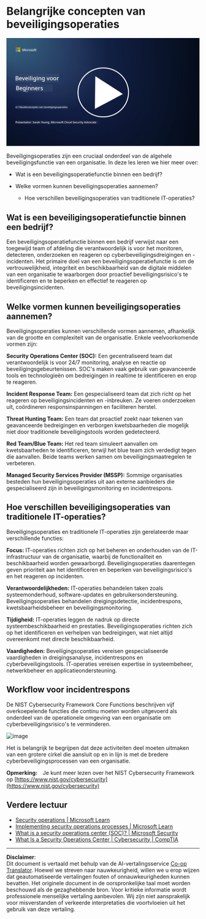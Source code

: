 <!--
CO_OP_TRANSLATOR_METADATA:
{
  "original_hash": "6a55b31df9eebf550d040cef0ef7dff3",
  "translation_date": "2025-09-04T02:03:39+00:00",
  "source_file": "4.1 SecOps key concepts.md",
  "language_code": "nl"
}
-->
# Belangrijke concepten van beveiligingsoperaties

[![Bekijk de video](../../translated_images/4-1_placeholder.0123f726051a7b9662e6dfa95b10962cbe64c002cde9640da84711fd8d3df642.nl.png)](https://learn-video.azurefd.net/vod/player?id=6a1cf511-89e0-493a-8ef9-91c458200266)

Beveiligingsoperaties zijn een cruciaal onderdeel van de algehele beveiligingsfunctie van een organisatie. In deze les leren we hier meer over:

 - Wat is een beveiligingsoperatiefunctie binnen een bedrijf?
   
 - Welke vormen kunnen beveiligingsoperaties aannemen?
   
   - Hoe verschillen beveiligingsoperaties van traditionele IT-operaties?

## Wat is een beveiligingsoperatiefunctie binnen een bedrijf?

Een beveiligingsoperatiefunctie binnen een bedrijf verwijst naar een toegewijd team of afdeling die verantwoordelijk is voor het monitoren, detecteren, onderzoeken en reageren op cyberbeveiligingsdreigingen en -incidenten. Het primaire doel van een beveiligingsoperatiefunctie is om de vertrouwelijkheid, integriteit en beschikbaarheid van de digitale middelen van een organisatie te waarborgen door proactief beveiligingsrisico's te identificeren en te beperken en effectief te reageren op beveiligingsincidenten.

## Welke vormen kunnen beveiligingsoperaties aannemen?

Beveiligingsoperaties kunnen verschillende vormen aannemen, afhankelijk van de grootte en complexiteit van de organisatie. Enkele veelvoorkomende vormen zijn:

**Security Operations Center (SOC):** Een gecentraliseerd team dat verantwoordelijk is voor 24/7 monitoring, analyse en reactie op beveiligingsgebeurtenissen. SOC's maken vaak gebruik van geavanceerde tools en technologieën om bedreigingen in realtime te identificeren en erop te reageren.

**Incident Response Team:** Een gespecialiseerd team dat zich richt op het reageren op beveiligingsincidenten en -inbreuken. Ze voeren onderzoeken uit, coördineren responsinspanningen en faciliteren herstel.

**Threat Hunting Team:** Een team dat proactief zoekt naar tekenen van geavanceerde bedreigingen en verborgen kwetsbaarheden die mogelijk niet door traditionele beveiligingstools worden gedetecteerd.

**Red Team/Blue Team:** Het red team simuleert aanvallen om kwetsbaarheden te identificeren, terwijl het blue team zich verdedigt tegen die aanvallen. Beide teams werken samen om beveiligingsmaatregelen te verbeteren.

**Managed Security Services Provider (MSSP):** Sommige organisaties besteden hun beveiligingsoperaties uit aan externe aanbieders die gespecialiseerd zijn in beveiligingsmonitoring en incidentrespons.

## Hoe verschillen beveiligingsoperaties van traditionele IT-operaties?

Beveiligingsoperaties en traditionele IT-operaties zijn gerelateerde maar verschillende functies:

**Focus:** IT-operaties richten zich op het beheren en onderhouden van de IT-infrastructuur van de organisatie, waarbij de functionaliteit en beschikbaarheid worden gewaarborgd. Beveiligingsoperaties daarentegen geven prioriteit aan het identificeren en beperken van beveiligingsrisico's en het reageren op incidenten.

**Verantwoordelijkheden:** IT-operaties behandelen taken zoals systeemonderhoud, software-updates en gebruikersondersteuning. Beveiligingsoperaties behandelen dreigingsdetectie, incidentrespons, kwetsbaarheidsbeheer en beveiligingsmonitoring.

**Tijdigheid:** IT-operaties leggen de nadruk op directe systeembeschikbaarheid en prestaties. Beveiligingsoperaties richten zich op het identificeren en verhelpen van bedreigingen, wat niet altijd overeenkomt met directe beschikbaarheid.

**Vaardigheden:** Beveiligingsoperaties vereisen gespecialiseerde vaardigheden in dreigingsanalyse, incidentrespons en cyberbeveiligingstools. IT-operaties vereisen expertise in systeembeheer, netwerkbeheer en applicatieondersteuning.

## Workflow voor incidentrespons

De NIST Cybersecurity Framework Core Functions beschrijven vijf overkoepelende functies die continu moeten worden uitgevoerd als onderdeel van de operationele omgeving van een organisatie om cyberbeveiligingsrisico's te verminderen. 

![image](https://github.com/microsoft/Security-101/assets/139931591/f6d19dce-f96e-47bd-9e0a-8019675a602d)

Het is belangrijk te begrijpen dat deze activiteiten deel moeten uitmaken van een grotere cirkel die aansluit op en in lijn is met de bredere cyberbeveiligingsprocessen van een organisatie.

**Opmerking:** Je kunt meer lezen over het NIST Cybersecurity Framework op [https://www.nist.gov/cybersecurity](https://www.nist.gov/cybersecurity)

## Verdere lectuur

- [Security operations | Microsoft Learn](https://learn.microsoft.com/security/operations/overview?WT.mc_id=academic-96948-sayoung)
- [Implementing security operations processes | Microsoft Learn](https://learn.microsoft.com/security/operations/?WT.mc_id=academic-96948-sayoung)
- [What is a security operations center (SOC)? | Microsoft Security](https://www.microsoft.com/security/business/security-101/what-is-a-security-operations-center-soc?WT.mc_id=academic-96948-sayoung)
- [What Is a Security Operations Center | Cybersecurity | CompTIA](https://www.comptia.org/content/articles/what-is-a-security-operations-center)

---

**Disclaimer**:  
Dit document is vertaald met behulp van de AI-vertalingsservice [Co-op Translator](https://github.com/Azure/co-op-translator). Hoewel we streven naar nauwkeurigheid, willen we u erop wijzen dat geautomatiseerde vertalingen fouten of onnauwkeurigheden kunnen bevatten. Het originele document in de oorspronkelijke taal moet worden beschouwd als de gezaghebbende bron. Voor kritieke informatie wordt professionele menselijke vertaling aanbevolen. Wij zijn niet aansprakelijk voor misverstanden of verkeerde interpretaties die voortvloeien uit het gebruik van deze vertaling.
